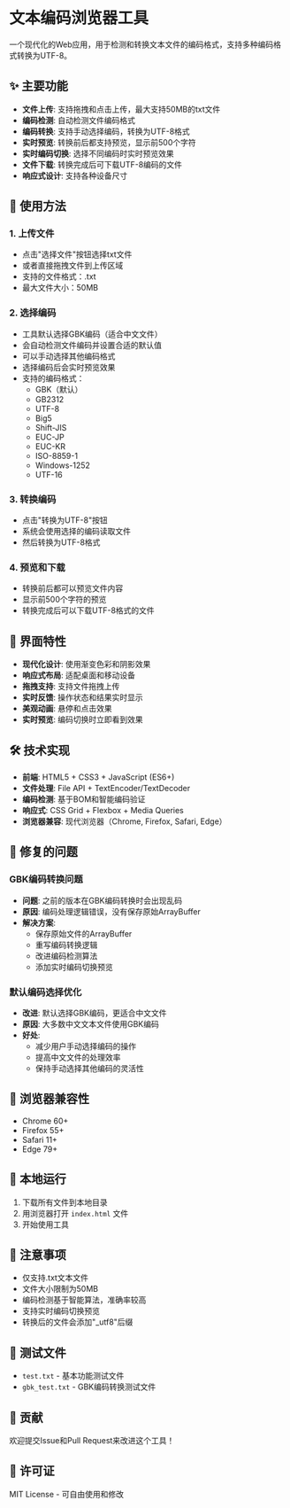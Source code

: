 # 文本编码浏览器工具

一个现代化的Web应用，用于检测和转换文本文件的编码格式，支持多种编码格式转换为UTF-8。

## ✨ 主要功能

- **文件上传**: 支持拖拽和点击上传，最大支持50MB的txt文件
- **编码检测**: 自动检测文件编码格式
- **编码转换**: 支持手动选择编码，转换为UTF-8格式
- **实时预览**: 转换前后都支持预览，显示前500个字符
- **实时编码切换**: 选择不同编码时实时预览效果
- **文件下载**: 转换完成后可下载UTF-8编码的文件
- **响应式设计**: 支持各种设备尺寸

## 🚀 使用方法

### 1. 上传文件
- 点击"选择文件"按钮选择txt文件
- 或者直接拖拽文件到上传区域
- 支持的文件格式：.txt
- 最大文件大小：50MB

### 2. 选择编码
- 工具默认选择GBK编码（适合中文文件）
- 会自动检测文件编码并设置合适的默认值
- 可以手动选择其他编码格式
- 选择编码后会实时预览效果
- 支持的编码格式：
  - GBK（默认）
  - GB2312
  - UTF-8
  - Big5
  - Shift-JIS
  - EUC-JP
  - EUC-KR
  - ISO-8859-1
  - Windows-1252
  - UTF-16

### 3. 转换编码
- 点击"转换为UTF-8"按钮
- 系统会使用选择的编码读取文件
- 然后转换为UTF-8格式

### 4. 预览和下载
- 转换前后都可以预览文件内容
- 显示前500个字符的预览
- 转换完成后可以下载UTF-8格式的文件

## 🎨 界面特性

- **现代化设计**: 使用渐变色彩和阴影效果
- **响应式布局**: 适配桌面和移动设备
- **拖拽支持**: 支持文件拖拽上传
- **实时反馈**: 操作状态和结果实时显示
- **美观动画**: 悬停和点击效果
- **实时预览**: 编码切换时立即看到效果

## 🛠️ 技术实现

- **前端**: HTML5 + CSS3 + JavaScript (ES6+)
- **文件处理**: File API + TextEncoder/TextDecoder
- **编码检测**: 基于BOM和智能编码验证
- **响应式**: CSS Grid + Flexbox + Media Queries
- **浏览器兼容**: 现代浏览器（Chrome, Firefox, Safari, Edge）

## 🔧 修复的问题

### GBK编码转换问题
- **问题**: 之前的版本在GBK编码转换时会出现乱码
- **原因**: 编码处理逻辑错误，没有保存原始ArrayBuffer
- **解决方案**: 
  - 保存原始文件的ArrayBuffer
  - 重写编码转换逻辑
  - 改进编码检测算法
  - 添加实时编码切换预览

### 默认编码选择优化
- **改进**: 默认选择GBK编码，更适合中文文件
- **原因**: 大多数中文文本文件使用GBK编码
- **好处**: 
  - 减少用户手动选择编码的操作
  - 提高中文文件的处理效率
  - 保持手动选择其他编码的灵活性

## 📱 浏览器兼容性

- Chrome 60+
- Firefox 55+
- Safari 11+
- Edge 79+

## 🔧 本地运行

1. 下载所有文件到本地目录
2. 用浏览器打开 `index.html` 文件
3. 开始使用工具

## 📝 注意事项

- 仅支持.txt文本文件
- 文件大小限制为50MB
- 编码检测基于智能算法，准确率较高
- 支持实时编码切换预览
- 转换后的文件会添加"_utf8"后缀

## 🧪 测试文件

- `test.txt` - 基本功能测试文件
- `gbk_test.txt` - GBK编码转换测试文件

## 🤝 贡献

欢迎提交Issue和Pull Request来改进这个工具！

## 📄 许可证

MIT License - 可自由使用和修改 
